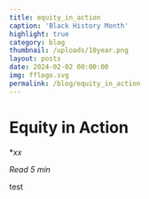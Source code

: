```yaml
---
title: equity_in_action
caption: 'Black History Month'
highlight: true
category: blog
thumbnail: /uploads/10year.png
layout: posts
date: 2024-02-02 00:00:00
img: fflogo.svg
permalink: /blog/equity_in_action
---
```


# Equity in Action

**xx*

*Read 5 min*

test
